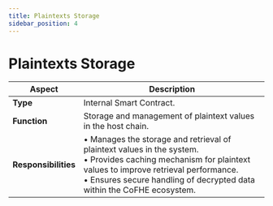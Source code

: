```yaml
---
title: Plaintexts Storage
sidebar_position: 4
---
```


# Plaintexts Storage

| Aspect | Description |
|--------|-------------|
| **Type** | Internal Smart Contract. |
| **Function** | Storage and management of plaintext values in the host chain. |
| **Responsibilities** | • Manages the storage and retrieval of plaintext values in the system. <br/> • Provides caching mechanism for plaintext values to improve retrieval performance.<br/> • Ensures secure handling of decrypted data within the CoFHE ecosystem. |